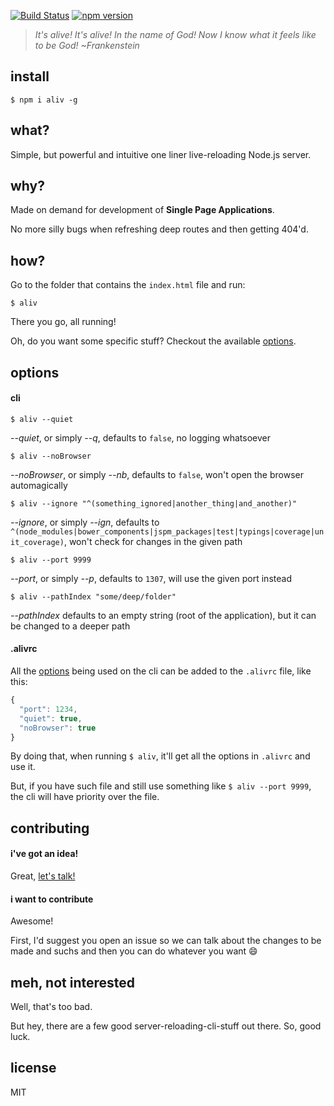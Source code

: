 [![Build Status](https://travis-ci.org/ericmdantas/aliv.svg?branch=master)](https://travis-ci.org/ericmdantas/aliv)
[![npm version](https://badge.fury.io/js/aliv.svg)](https://badge.fury.io/js/aliv)

> *It's alive! It's alive! In the name of God! Now I know what it feels like to be God! ~Frankenstein*

## install

```shell
$ npm i aliv -g
```

## what?

Simple, but powerful and intuitive one liner live-reloading Node.js server.

## why?

Made on demand for development of **Single Page Applications**.

No more silly bugs when refreshing deep routes and then getting 404'd.


## how?

Go to the folder that contains the `index.html` file and run:

```shell
$ aliv
```

There you go, all running!

Oh, do you want some specific stuff? Checkout the available <a href="#options">options</a>.


## options

#### cli


```shell
$ aliv --quiet
```
*--quiet*, or simply *--q*, defaults to `false`, no logging whatsoever


```shell
$ aliv --noBrowser
```

*--noBrowser*, or simply *--nb*, defaults to `false`, won't open the browser automagically


```shell
$ aliv --ignore "^(something_ignored|another_thing|and_another)"
```

*--ignore*, or simply *--ign*, defaults to `^(node_modules|bower_components|jspm_packages|test|typings|coverage|unit_coverage)`, won't check for changes in the given path


```
$ aliv --port 9999
```

*--port*, or simply *--p*,  defaults to `1307`, will use the given port instead


```
$ aliv --pathIndex "some/deep/folder"
```

*--pathIndex* defaults to an empty string (root of the application), but it can be changed to a deeper path

#### .alivrc

All the <a href="#options">options</a> being used on the cli can be added to the `.alivrc` file, like this:

```js
{
  "port": 1234,
  "quiet": true,
  "noBrowser": true
}
```

By doing that, when running `$ aliv`, it'll get all the options in `.alivrc` and use it.

But, if you have such file and still use something like `$ aliv --port 9999`, the cli will have priority over the file.

## contributing

#### i've got an idea!

Great, [let's talk!](https://github.com/ericmdantas/aliv/issues/new)

#### i want to contribute

Awesome!

First, I'd suggest you open an issue so we can talk about the changes to be made and suchs and then you can do whatever you want :smile:

## meh, not interested

Well, that's too bad.

But hey, there are a few good server-reloading-cli-stuff out there. So, good luck.

## license

MIT
